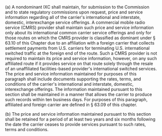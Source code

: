 (a) A nondominant IXC shall maintain, for submission to the Commission and to state regulatory commissions upon request, price and service information regarding all of the carrier's international and interstate, domestic, interexchange service offerings. A commercial mobile radio service (CMRS) provider shall maintain such price and service information only about its international common carrier service offerings and only for those routes on which the CMRS provider is classified as dominant under § 63.10 of this Chapter due to an affiliation with a foreign carrier that collects settlement payments from U.S. carriers for terminating U.S. international switched traffic at the foreign end of the route. Such a CMRS provider is not required to maintain its price and service information, however, on any such affiliated route if it provides service on that route solely through the resale of an unaffiliated facilities-based provider's international switched services. The price and service information maintained for purposes of this paragraph shall include documents supporting the rates, terms, and conditions of the carrier's international and interstate, domestic, interexchange offerings. The information maintained pursuant to this section shall be maintained in a manner that allows the carrier to produce such records within ten business days. For purposes of this paragraph, affiliated and foreign carrier are defined in § 63.09 of this chapter.

(b) The price and service information maintained pursuant to this section shall be retained for a period of at least two years and six months following the date the carrier ceases to provide services pursuant to such rates, terms and conditions.


